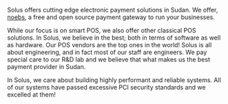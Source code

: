 Solus offers cutting edge electronic payment solutions in Sudan. We offer, [noebs](https://noebs.dev), a free and open source payment gateway to run your businesses.

While our focus is on smart POS, we also offer other classical POS solutions. In Solus, we believe in the best; both in terms of software as well as hardware. Our POS vendors are the top ones in the world! Solus is all about engineering, and in fact most of our staff are engineers. We pay special care to our R&D lab and we believe that what makes us the best payment provider in Sudan.

In Solus, we care about building highly performant and reliable systems. All of our systems have passed excessive PCI security standards and we excelled at them!
